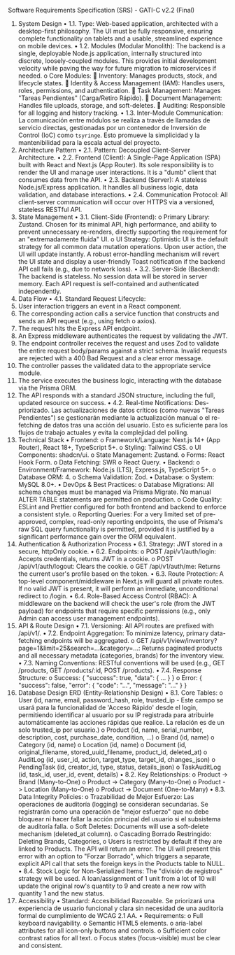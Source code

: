 Software Requirements Specification (SRS) - GATI-C v2.2 (Final)
1. System Design
•	1.1. Type: Web-based application, architected with a desktop-first philosophy. The UI must be fully responsive, ensuring complete functionality on tablets and a usable, streamlined experience on mobile devices.
•	1.2. Modules (Modular Monolith): The backend is a single, deployable Node.js application, internally structured into discrete, loosely-coupled modules. This provides initial development velocity while paving the way for future migration to microservices if needed.
o	Core Modules:
	Inventory: Manages products, stock, and lifecycle states.
	Identity & Access Management (IAM): Handles users, roles, permissions, and authentication.
	Task Management: Manages "Tareas Pendientes" (Carga/Retiro Rápido).
	Document Management: Handles file uploads, storage, and soft-deletes.
	Auditing: Responsible for all logging and history tracking.
•	1.3. Inter-Module Communication: La comunicación entre módulos se realiza a través de llamadas de servicio directas, gestionadas por un contenedor de Inversión de Control (IoC) como `tsyringe`. Esto promueve la simplicidad y la mantenibilidad para la escala actual del proyecto.
2. Architecture Pattern
•	2.1. Pattern: Decoupled Client-Server Architecture.
•	2.2. Frontend (Client): A Single-Page Application (SPA) built with React and Next.js (App Router). Its sole responsibility is to render the UI and manage user interactions. It is a "dumb" client that consumes data from the API.
•	2.3. Backend (Server): A stateless Node.js/Express application. It handles all business logic, data validation, and database interactions.
•	2.4. Communication Protocol: All client-server communication will occur over HTTPS via a versioned, stateless RESTful API.
3. State Management
•	3.1. Client-Side (Frontend):
o	Primary Library: Zustand. Chosen for its minimal API, high performance, and ability to prevent unnecessary re-renders, directly supporting the requirement for an "extremadamente fluida" UI.
o	UI Strategy: Optimistic UI is the default strategy for all common data mutation operations. Upon user action, the UI will update instantly. A robust error-handling mechanism will revert the UI state and display a user-friendly Toast notification if the backend API call fails (e.g., due to network loss).
•	3.2. Server-Side (Backend): The backend is stateless. No session data will be stored in server memory. Each API request is self-contained and authenticated independently.
4. Data Flow
•	4.1. Standard Request Lifecycle:
1.	User interaction triggers an event in a React component.
2.	The corresponding action calls a service function that constructs and sends an API request (e.g., using fetch o axios).
3.	The request hits the Express API endpoint.
4.	An Express middleware authenticates the request by validating the JWT.
5.	The endpoint controller receives the request and uses Zod to validate the entire request body/params against a strict schema. Invalid requests are rejected with a 400 Bad Request and a clear error message.
6.	The controller passes the validated data to the appropriate service module.
7.	The service executes the business logic, interacting with the database via the Prisma ORM.
8.	The API responds with a standard JSON structure, including the full, updated resource on success.
•	4.2. Real-time Notifications: Des-priorizado. Las actualizaciones de datos críticos (como nuevas "Tareas Pendientes") se gestionarán mediante la actualización manual o el re-fetching de datos tras una acción del usuario. Esto es suficiente para los flujos de trabajo actuales y evita la complejidad del polling.
5. Technical Stack
•	Frontend:
o	Framework/Language: Next.js 14+ (App Router), React 18+, TypeScript 5+.
o	Styling: Tailwind CSS.
o	UI Components: shadcn/ui.
o	State Management: Zustand.
o	Forms: React Hook Form.
o	Data Fetching: SWR o React Query.
•	Backend:
o	Environment/Framework: Node.js (LTS), Express.js, TypeScript 5+.
o	Database ORM: 4.
o	Schema Validation: Zod.
•	Database:
o	System: MySQL 8.0+.
•	DevOps & Best Practices:
o	Database Migrations: All schema changes must be managed via Prisma Migrate. No manual ALTER TABLE statements are permitted on production.
o	Code Quality: ESLint and Prettier configured for both frontend and backend to enforce a consistent style.
o	Reporting Queries: For a very limited set of pre-approved, complex, read-only reporting endpoints, the use of Prisma's raw SQL query functionality is permitted, provided it is justified by a significant performance gain over the ORM equivalent.
6. Authentication & Authorization Process
•	6.1. Strategy: JWT stored in a secure, httpOnly cookie.
•	6.2. Endpoints:
o	POST /api/v1/auth/login: Accepts credentials, returns JWT in a cookie.
o	POST /api/v1/auth/logout: Clears the cookie.
o	GET /api/v1/auth/me: Returns the current user's profile based on the token.
•	6.3. Route Protection: A top-level component/middleware in Next.js will guard all private routes. If no valid JWT is present, it will perform an immediate, unconditional redirect to /login.
•	6.4. Role-Based Access Control (RBAC): A middleware on the backend will check the user's role (from the JWT payload) for endpoints that require specific permissions (e.g., only Admin can access user management endpoints).
7. API & Route Design
•	7.1. Versioning: All API routes are prefixed with /api/v1/.
•	7.2. Endpoint Aggregation: To minimize latency, primary data-fetching endpoints will be aggregated.
o	GET /api/v1/view/inventory?page=1&limit=25&search=...&category=...: Returns paginated products and all necessary metadata (categories, brands) for the inventory view.
•	7.3. Naming Conventions: RESTful conventions will be used (e.g., GET /products, GET /products/:id, POST /products).
•	7.4. Response Structure:
o	Success: { "success": true, "data": { ... } }
o	Error: { "success": false, "error": { "code": "...", "message": "..." } }
8. Database Design ERD (Entity-Relationship Design)
•	8.1. Core Tables:
o	User (id, name, email, password_hash, role, trusted_ip - Este campo se usará para la funcionalidad de 'Acceso Rápido' desde el login, permitiendo identificar al usuario por su IP registrada para atribuirle automáticamente las acciones rápidas que realice. La relación es de un solo trusted_ip por usuario.)
o	Product (id, name, serial_number, description, cost, purchase_date, condition, ...)
o	Brand (id, name)
o	Category (id, name)
o	Location (id, name)
o	Document (id, original_filename, stored_uuid_filename, product_id, deleted_at)
o	AuditLog (id, user_id, action, target_type, target_id, changes_json)
o	PendingTask (id, creator_id, type, status, details_json)
o	TaskAuditLog (id, task_id, user_id, event, details)
•	8.2. Key Relationships:
o	Product -> Brand (Many-to-One)
o	Product -> Category (Many-to-One)
o	Product -> Location (Many-to-One)
o	Product -> Document (One-to-Many)
•	8.3. Data Integrity Policies:
o	Trazabilidad de Mejor Esfuerzo: Las operaciones de auditoría (logging) se consideran secundarias. Se registrarán como una operación de "mejor esfuerzo" que no debe bloquear ni hacer fallar la acción principal del usuario si el subsistema de auditoría falla.
o	Soft Deletes: Documents will use a soft-delete mechanism (deleted_at column).
o	Cascading Borrado Restringido: Deleting Brands, Categories, o Users is restricted by default if they are linked to Products. The API will return an error. The UI will present this error with an option to "Forzar Borrado", which triggers a separate, explicit API call that sets the foreign keys in the Products table to NULL.
•	8.4. Stock Logic for Non-Serialized Items: The "división de registros" strategy will be used. A loan/assignment of 1 unit from a lot of 10 will update the original row's quantity to 9 and create a new row with quantity 1 and the new status.
9. Accessibility
•	Standard: Accesibilidad Razonable. Se priorizará una experiencia de usuario funcional y clara sin necesidad de una auditoría formal de cumplimiento de WCAG 2.1 AA.
•	Requirements:
o	Full keyboard navigability.
o	Semantic HTML5 elements.
o	aria-label attributes for all icon-only buttons and controls.
o	Sufficient color contrast ratios for all text.
o	Focus states (focus-visible) must be clear and consistent.

